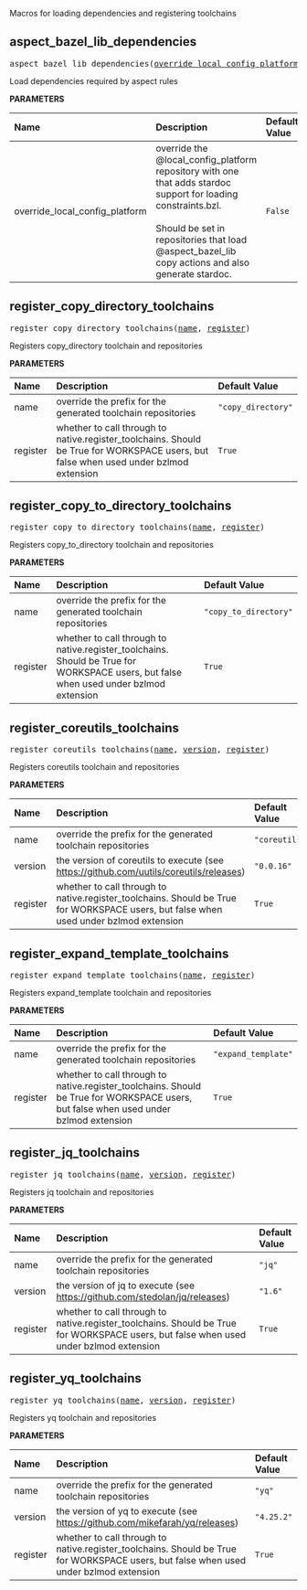 <!-- Generated with Stardoc: http://skydoc.bazel.build -->

Macros for loading dependencies and registering toolchains

<a id="aspect_bazel_lib_dependencies"></a>

## aspect_bazel_lib_dependencies

<pre>
aspect_bazel_lib_dependencies(<a href="#aspect_bazel_lib_dependencies-override_local_config_platform">override_local_config_platform</a>)
</pre>

Load dependencies required by aspect rules

**PARAMETERS**


| Name  | Description | Default Value |
| :------------- | :------------- | :------------- |
| <a id="aspect_bazel_lib_dependencies-override_local_config_platform"></a>override_local_config_platform |  override the @local_config_platform repository with one that adds stardoc support for loading constraints.bzl.<br><br>Should be set in repositories that load @aspect_bazel_lib copy actions and also generate stardoc.   |  <code>False</code> |


<a id="register_copy_directory_toolchains"></a>

## register_copy_directory_toolchains

<pre>
register_copy_directory_toolchains(<a href="#register_copy_directory_toolchains-name">name</a>, <a href="#register_copy_directory_toolchains-register">register</a>)
</pre>

Registers copy_directory toolchain and repositories

**PARAMETERS**


| Name  | Description | Default Value |
| :------------- | :------------- | :------------- |
| <a id="register_copy_directory_toolchains-name"></a>name |  override the prefix for the generated toolchain repositories   |  <code>"copy_directory"</code> |
| <a id="register_copy_directory_toolchains-register"></a>register |  whether to call through to native.register_toolchains. Should be True for WORKSPACE users, but false when used under bzlmod extension   |  <code>True</code> |


<a id="register_copy_to_directory_toolchains"></a>

## register_copy_to_directory_toolchains

<pre>
register_copy_to_directory_toolchains(<a href="#register_copy_to_directory_toolchains-name">name</a>, <a href="#register_copy_to_directory_toolchains-register">register</a>)
</pre>

Registers copy_to_directory toolchain and repositories

**PARAMETERS**


| Name  | Description | Default Value |
| :------------- | :------------- | :------------- |
| <a id="register_copy_to_directory_toolchains-name"></a>name |  override the prefix for the generated toolchain repositories   |  <code>"copy_to_directory"</code> |
| <a id="register_copy_to_directory_toolchains-register"></a>register |  whether to call through to native.register_toolchains. Should be True for WORKSPACE users, but false when used under bzlmod extension   |  <code>True</code> |


<a id="register_coreutils_toolchains"></a>

## register_coreutils_toolchains

<pre>
register_coreutils_toolchains(<a href="#register_coreutils_toolchains-name">name</a>, <a href="#register_coreutils_toolchains-version">version</a>, <a href="#register_coreutils_toolchains-register">register</a>)
</pre>

Registers coreutils toolchain and repositories

**PARAMETERS**


| Name  | Description | Default Value |
| :------------- | :------------- | :------------- |
| <a id="register_coreutils_toolchains-name"></a>name |  override the prefix for the generated toolchain repositories   |  <code>"coreutils"</code> |
| <a id="register_coreutils_toolchains-version"></a>version |  the version of coreutils to execute (see https://github.com/uutils/coreutils/releases)   |  <code>"0.0.16"</code> |
| <a id="register_coreutils_toolchains-register"></a>register |  whether to call through to native.register_toolchains. Should be True for WORKSPACE users, but false when used under bzlmod extension   |  <code>True</code> |


<a id="register_expand_template_toolchains"></a>

## register_expand_template_toolchains

<pre>
register_expand_template_toolchains(<a href="#register_expand_template_toolchains-name">name</a>, <a href="#register_expand_template_toolchains-register">register</a>)
</pre>

Registers expand_template toolchain and repositories

**PARAMETERS**


| Name  | Description | Default Value |
| :------------- | :------------- | :------------- |
| <a id="register_expand_template_toolchains-name"></a>name |  override the prefix for the generated toolchain repositories   |  <code>"expand_template"</code> |
| <a id="register_expand_template_toolchains-register"></a>register |  whether to call through to native.register_toolchains. Should be True for WORKSPACE users, but false when used under bzlmod extension   |  <code>True</code> |


<a id="register_jq_toolchains"></a>

## register_jq_toolchains

<pre>
register_jq_toolchains(<a href="#register_jq_toolchains-name">name</a>, <a href="#register_jq_toolchains-version">version</a>, <a href="#register_jq_toolchains-register">register</a>)
</pre>

Registers jq toolchain and repositories

**PARAMETERS**


| Name  | Description | Default Value |
| :------------- | :------------- | :------------- |
| <a id="register_jq_toolchains-name"></a>name |  override the prefix for the generated toolchain repositories   |  <code>"jq"</code> |
| <a id="register_jq_toolchains-version"></a>version |  the version of jq to execute (see https://github.com/stedolan/jq/releases)   |  <code>"1.6"</code> |
| <a id="register_jq_toolchains-register"></a>register |  whether to call through to native.register_toolchains. Should be True for WORKSPACE users, but false when used under bzlmod extension   |  <code>True</code> |


<a id="register_yq_toolchains"></a>

## register_yq_toolchains

<pre>
register_yq_toolchains(<a href="#register_yq_toolchains-name">name</a>, <a href="#register_yq_toolchains-version">version</a>, <a href="#register_yq_toolchains-register">register</a>)
</pre>

Registers yq toolchain and repositories

**PARAMETERS**


| Name  | Description | Default Value |
| :------------- | :------------- | :------------- |
| <a id="register_yq_toolchains-name"></a>name |  override the prefix for the generated toolchain repositories   |  <code>"yq"</code> |
| <a id="register_yq_toolchains-version"></a>version |  the version of yq to execute (see https://github.com/mikefarah/yq/releases)   |  <code>"4.25.2"</code> |
| <a id="register_yq_toolchains-register"></a>register |  whether to call through to native.register_toolchains. Should be True for WORKSPACE users, but false when used under bzlmod extension   |  <code>True</code> |


